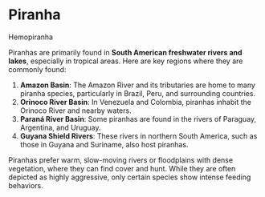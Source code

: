 # Piranha

Hemopiranha

Piranhas are primarily found in **South American freshwater rivers and lakes**, especially in tropical areas. Here are key regions where they are commonly found:

1. **Amazon Basin**: The Amazon River and its tributaries are home to many piranha species, particularly in Brazil, Peru, and surrounding countries.
2. **Orinoco River Basin**: In Venezuela and Colombia, piranhas inhabit the Orinoco River and nearby waters.
3. **Paraná River Basin**: Some piranhas are found in the rivers of Paraguay, Argentina, and Uruguay.
4. **Guyana Shield Rivers**: These rivers in northern South America, such as those in Guyana and Suriname, also host piranhas.

Piranhas prefer warm, slow-moving rivers or floodplains with dense vegetation, where they can find cover and hunt. While they are often depicted as highly aggressive, only certain species show intense feeding behaviors.
